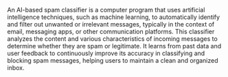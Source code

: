 An AI-based spam classifier is a computer program that uses artificial intelligence techniques, such as machine learning, to automatically identify and filter out unwanted or irrelevant messages, typically in the context of email, messaging apps, or other communication platforms. This classifier analyzes the content and various characteristics of incoming messages to determine whether they are spam or legitimate. It learns from past data and user feedback to continuously improve its accuracy in classifying and blocking spam messages, helping users to maintain a clean and organized inbox.
